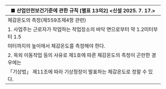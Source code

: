 | ■ 산업안전보건기준에 관한 규칙 [별표 13의2] <신설 2025. 7. 17.> |
| --- |
| 체감온도의 측정(제559조제4항 관련) |
| 1. 사업주는 근로자가 작업하는 작업장소의 바닥 면으로부터 약 1.2미터부터 1.5 |
| 미터까지의 높이에서 체감온도를 측정해야 한다. |
| 2. 옥외 이동작업 등의 사유로 제1호에 따른 체감온도의 측정이 곤란한 경우에는 |
| 「기상법」 제11조에 따라 기상청장이 발표하는 체감온도로 정할 수 있다. |
